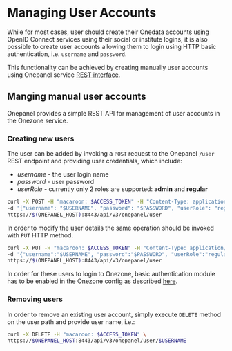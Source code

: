 # Managing User Accounts

While for most cases, user should create their Onedata accounts using OpenID Connect services using their social or institute logins, it is also possible to create user accounts allowing them to login using HTTP basic authentication, i.e. `username` and `password`.

This functionality can be achieved by creating manually user accounts using Onepanel service [REST interface](../advanced/rest/onepanel/overview.md).

## Manging manual user accounts

Onepanel provides a simple REST API for management of user accounts in the Onezone service.

### Creating new users
The user can be added by invoking a `POST` request to the Onepanel `/user` REST endpoint and providing user credentials, which include:
* _username_ - the user login name
* _password_ - user password
* _userRole_ - currently only 2 roles are supported: **admin** and **regular**

```bash
curl -X POST -H "macaroon: $ACCESS_TOKEN" -H "Content-Type: application/json" \
-d '{"username": "$USERNAME", "password": "$PASSWORD", "userRole": "regular"}' \
https://$(ONEPANEL_HOST):8443/api/v3/onepanel/user
```

In order to modify the user details the same operation should be invoked with `PUT` HTTP method.

```bash
curl -X PUT -H "macaroon: $ACCESS_TOKEN" -H "Content-Type: application/json" \
-d '{"username":"$USERNAME", "password":"$PASSWORD", "userRole":"regular"}' \
https://$(ONEPANEL_HOST):8443/api/v3/onepanel/user
```

In order for these users to login to Onezone, basic authentication module has to be enabled in the Onezone config as described [here](./openid_configuration.md).

### Removing users
In order to remove an existing user account, simply execute `DELETE` method on the user path and provide user name, i.e.:

```bash
curl -X DELETE -H "macaroon: $ACCESS_TOKEN" \
https://$ONEPANEL_HOST:8443/api/v3/onepanel/user/$USERNAME
```



